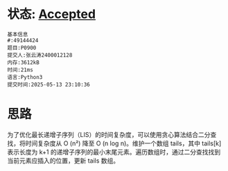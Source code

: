 # 状态: [Accepted](http://dsbpython.openjudge.cn/dspythonbook/solution/49144424/)

```
基本信息
#:49144424
题目:P0900
提交人:张云涛2400012128
内存:3612kB
时间:21ms
语言:Python3
提交时间:2025-05-13 23:10:36
```
# 思路
为了优化最长递增子序列（LIS）的时间复杂度，可以使用贪心算法结合二分查找，将时间复杂度从 O (n²) 降至 O (n log n)。维护一个数组 tails，其中 tails[k] 表示长度为 k+1 的递增子序列的最小末尾元素。遍历数组时，通过二分查找找到当前元素应插入的位置，更新 tails 数组。
